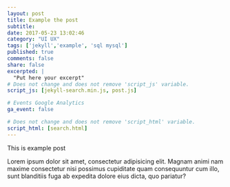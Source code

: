 ```yaml
---
layout: post
title: Example the post
subtitle: 
date: 2017-05-23 13:02:46
category: "UI UX"
tags: ['jekyll','example', 'sql mysql']
published: true
comments: false
share: false
excerpted: |
  "Put here your excerpt"
# Does not change and does not remove 'script_js' variable.
script_js: [jekyll-search.min.js, post.js]

# Events Google Analytics
ga_event: false

# Does not change and does not remove 'script_html' variable.
script_html: [search.html]
---
```



This is example post

Lorem ipsum dolor sit amet, consectetur adipisicing elit. Magnam animi nam maxime consectetur nisi possimus cupiditate quam consequuntur cum illo, sunt blanditiis fuga ab expedita dolore eius dicta, quo pariatur?